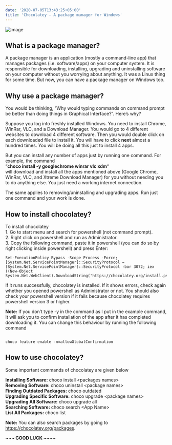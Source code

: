 ```yaml
---
date: '2020-07-05T13:43:25+05:00'
title: 'Chocolatey – A package manager for Windows'
---
```


![image](/images/chocolatey-a-package-manager-for-windows/chocolatey-logo.png)  
  

**What is a package manager?**
------------------------------

A package manager is an application (mostly a command\-line app) that manages packages (i.e. software/apps) on your computer system. It is responsible for downloading, installing, upgrading and uninstalling software on your computer without you worrying about anything. It was a Linux thing for some time. But now, you can have a package manager on Windows too.

**Why use a package manager?**
------------------------------

You would be thinking, “Why would typing commands on command prompt be better than doing things in Graphical Interface?”. Here’s why?

Suppose you log into freshly installed Windows. You need to install Chrome, WinRar, VLC, and a Download Manager. You would go to 4 different websites to download 4 different software. Then you would double click on each downloaded file to install it. You will have to click **next** almost a hundred times. You will be doing all this just to install 4 apps.

But you can install any number of apps just by running one command. For example, the command  
“**choco install \-y googlechrome winrar vlc xdm**“  
will download and install all the apps mentioned above (Google Chrome, WinRar, VLC, and Xtreme Download Manager) for you without needing you to do anything else. You just need a working internet connection.

The same applies to removing/uninstalling and upgrading apps. Run just one command and your work is done.

**How to install chocolatey?**
------------------------------

To install chocolatey  
1\. Go to start menu and search for powershell (not command prompt).  
2\. Right click on powershell and run as Administrator.  
3\. Copy the following command, paste it in powershell (you can do so by right clicking inside powershell) and press Enter:

```
Set-ExecutionPolicy Bypass -Scope Process -Force; [System.Net.ServicePointManager]::SecurityProtocol = [System.Net.ServicePointManager]::SecurityProtocol -bor 3072; iex ((New-Object System.Net.WebClient).DownloadString('https://chocolatey.org/install.ps1'))
```
If it runs successfully, chocolatey is installed. If it shows errors, check again whether you opened powershell as Administrator or not. You should also check your powershell version if it fails because chocolatey requires powershell version 3 or higher.

**Note:** If you don’t type \-y in the command as I put in the example command, It will ask you to confirm installation of the app after it has completed downloading it. You can change this behaviour by running the following command

```

choco feature enable -n=allowGlobalConfirmation

```

**How to use chocolatey?**
--------------------------

Some important commands of chocolatey are given below

**Installing Software:** choco install \<packages names\>  
**Removing Software:** choco uninstall \<package names\>  
**Finding Outdated Packages:** choco outdated  
**Upgrading Specific Software:** choco upgrade \<package names\>  
**Upgrading All Software:** choco upgrade all  
**Searching Software:** choco search \<App Name\>  
**List All Packages:** choco list

**Note:** You can also search packages by going to <https://chocolatey.org/packages>.

**\~\~\~ GOOD LUCK \~\~\~\~**

  